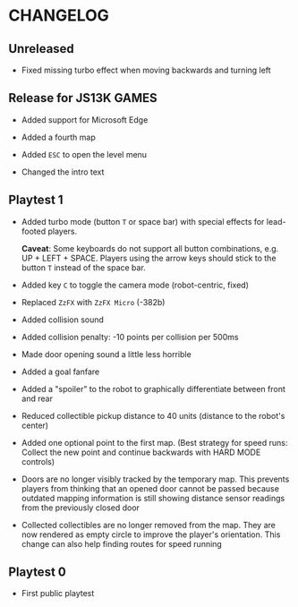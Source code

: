 # CHANGELOG

## Unreleased

- Fixed missing turbo effect when moving backwards and turning left

## Release for JS13K GAMES

- Added support for Microsoft Edge

- Added a fourth map

- Added `ESC` to open the level menu

- Changed the intro text

## Playtest 1

- Added turbo mode (button `T` or space bar) with special effects for lead-footed players.

  **Caveat**: Some keyboards do not support all button combinations, e.g. UP + LEFT + SPACE.
  Players using the arrow keys should stick to the button `T` instead of the space bar.

- Added key `C` to toggle the camera mode (robot-centric, fixed)

- Replaced `ZzFX` with `ZzFX Micro` (-382b)

- Added collision sound

- Added collision penalty: -10 points per collision per 500ms

- Made door opening sound a little less horrible

- Added a goal fanfare

- Added a "spoiler" to the robot to graphically differentiate between front and rear

- Reduced collectible pickup distance to 40 units (distance to the robot's center)

- Added one optional point to the first map.
  (Best strategy for speed runs:
  Collect the new point and continue backwards with HARD MODE controls)

- Doors are no longer visibly tracked by the temporary map.
  This prevents players from thinking that an opened door cannot be passed
  because outdated mapping information is still showing distance sensor readings from the previously closed door

- Collected collectibles are no longer removed from the map.
  They are now rendered as empty circle to improve the player's orientation.
  This change can also help finding routes for speed running 

## Playtest 0

- First public playtest
